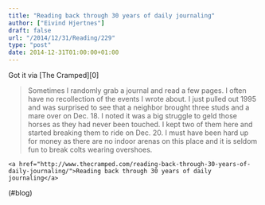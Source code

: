 ```yaml
---
title: "Reading back through 30 years of daily journaling"
author: ["Eivind Hjertnes"]
draft: false
url: "/2014/12/31/Reading/229"
type: "post"
date: 2014-12-31T01:00:00+01:00
---
```


Got it via [The Cramped][0]

> Sometimes I randomly grab a journal and read a few pages. I often have
> no recollection of the events I wrote about. I just pulled out 1995
> and was surprised to see that a neighbor brought three studs and a
> mare over on Dec. 18. I noted it was a big struggle to geld those
> horses as they had never been touched. I kept two of them here and
> started breaking them to ride on Dec. 20. I must have been hard up for
> money as there are no indoor arenas on this place and it is seldom fun
> to break colts wearing overshoes.

<div class="HTML">
  <div></div>

<blockquote class="wp-embedded-content" data-secret="b98tSjHoeJ">

</div>

<div class="HTML">
  <div></div>

<p>

</div>

```text
<a href="http://www.thecramped.com/reading-back-through-30-years-of-daily-journaling/">Reading back through 30 years of daily journaling</a>
```

<div class="HTML">
  <div></div>

</p>

</div>

<div class="HTML">
  <div></div>

</blockquote>

</div>

<div class="HTML">
  <div></div>

<iframe class="wp-embedded-content" sandbox="allow-scripts" security="restricted" style="position: absolute; clip: rect(1px, 1px, 1px, 1px);" img src="/<http://www.thecramped.com/reading-back-through-30-years-of-daily-journaling/embed/#?secret=b98tSjHoeJ>" data-secret="b98tSjHoeJ" width="600" height="338" title="“Reading back through 30 years of daily journaling” — The Cramped" frameborder="0" marginwidth="0" marginheight="0" scrolling="no">

</div>

<div class="HTML">
  <div></div>

</iframe>

</div>

(#blog)
